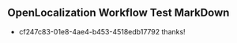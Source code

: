 ## OpenLocalization Workflow Test MarkDown
* cf247c83-01e8-4ae4-b453-4518edb17792 thanks!

<!--HONumber=Aug16_HO3-->


